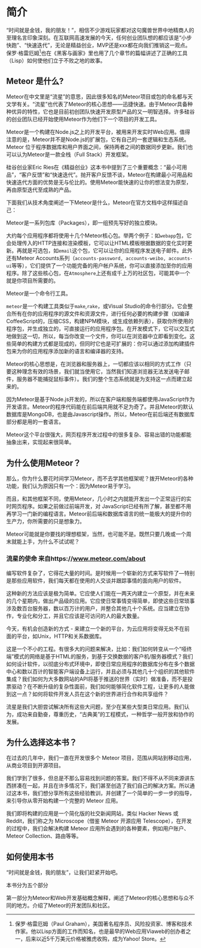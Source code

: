# 简介

“时间就是金钱，我的朋友！”，相信不少游戏玩家都对这句魔兽世界中地精商人的至理名言印象深刻。在互联网高速发展的今天，任何创业团队想的都应该是“小步快跑”、“快速迭代”，无论是精益创业，MVP还是xxx都在向我们推销这一观点。保罗·格雷厄姆[^1]也在《黑客与画家》里也用了几个章节的篇幅讲述了正确的工具（Lisp）如何使他们立于不败之地的故事。

## Meteor 是什么?

Meteor在中文里是“流星”的意思，因此很多知名的Meteor项目或包的命名都与天文学有关。“流星”也代表了Meteor的核心思想——迅捷快速。由于Meteor具备种种优异的特性，它也是目前初创团队快速开发原型产品的又一明智选择。许多硅谷的创业团队已经开始使用Meteor作为他们下一个项目的开发工具。

Meteor是一个构建在Node.js之上的开发平台，被用来开发实时Web应用。值得注意的是，Meteor并不是Node.js的扩展包，它有自己的一套逻辑和生态系统。Meteor 位于程序数据库和用户界面之间，保持两者之间的数据同步更新。我们也可以认为Meteor是一款全栈（Full Stack）开发框架。

硅谷创业家Eric Ries在《精益创业》这本书中提到了三个重要概念：“最小可用品”，“客户反馈”和“快速迭代”。抛开客户反馈不谈，Meteor在构建最小可用品和快速迭代方面的优势是无与伦比的。使用Meteor能快速的让你的想法变为原型，再由原型迭代至成熟的产品。


下面我们从技术角度阐述一下Meteor是什么，Meteor在官方文档中这样描述自己：

Meteor是一系列包库（Packages），即一组预先写好的独立模块。

大约每个应用程序都将使用十几个Meteor核心包。举两个例子：如`webapp`包，它会处理传入的HTTP连接和渲染模板，它可以让HTML模板根据数据的变化实时更新。再就是可选包，如`email`这个包，它可以让你的应用程序发送电子邮件。此外还有Meteor Accounts系列（`accounts-password, accounts-weibo, accounts-ui`等等），它们提供了一个功能完备的用户帐户系统，你可以直接添加至你的应用程序。除了这些核心包，在`Atmosphere`上还有成千上万的社区包，可能其中一个就是你项目所需要的。

Meteor是一个命令行工具。

`meteor`是一个构建工具类似于`make`,`rake`，或Visual Studio的命令行部分。它会整合所有在你的应用程序的源文件和资源文件，进行任何必要的构建步骤（如编译CoffeeScript的，压缩CSS，构建NPM模块，或生成依赖列表），获取你所使用的程序包，并生成独立的，可直接运行的应用程序包。在开发模式下，它可以交互式地做到这一切，所以，每当你改变一个文件，你可以在浏览器中立即看到变化。这些简单的构建方式都是现成的，但同时它也是可扩展的：你可以通过添加构建插件包来为你的应用程序添加新的语言和编译器的支持。

Meteor的核心思想是，在浏览器和服务器上，一切都应该以相同的方式工作（只要这种理念有效的场景，我们就当使用它，当然我们知道浏览器无法发送电子邮件，服务器不能捕捉鼠标事件）。我们的整个生态系统就是为支持这一点而建立起来的。

因为Meteor是基于Node.js开发的，所以在客户端和服务端都使用JavaScript作为开发语言。Meteor的程序代码能在前后端共用就不足为奇了。并且Meteor的默认数据库是MongoDB，也是由Javascript操作。所以，Meteor在前后端还有数据库部分都是用的一套语言。

Meteor这个平台很强大，网页程序开发过程中的很多复杂、容易出错的功能都能抽象出来，实现起来很简单。

## 为什么使用Meteor？

那么，你为什么要花时间学习Meteor，而不去学其他框架呢？拨开Meteor的各种功能，我们认为原因只有一个：因为Meteor易于学习。

而且，和其他框架不同，使用Meteor，几小时之内就能开发出一个正常运行的实时网页程序。如果之前做过前端开发，对 JavaScript已经有所了解，甚至都不用再学习一门新的编程语言。Meteor前后端和数据库语言的统一能极大的提升你的生产力，你所需要的只是想象力。

Meteor可能就是你要找的理想框架，当然，也可能不是。既然只要几晚或一个周末就能上手，为什么不试试呢？


### 流星的使命 来自https://www.meteor.com/about

编写软件复杂了，它得花大量的时间。是时候用一个崭新的方式来写软件了—特别是那些应用软件，我们每天都在使用的人交谈并跟踪事情的面向用户的软件。

这种新的方法应该是极为简单。它应使人们能在一两天内建立一个原型，并在未来的几个星期内，做出产品级的应用。它应使日常事情变得简单，即使这些日常琐事涉及数百台服务器，数以百万计的用户，并整合其他几十个系统。应当建立在协作，专业化和分工，并且它应该是可访问的人的最大数量。

今天，有机会创造新的方式 - 来建立一个新的平台，为云应用将变得无处不在前面的平台，如Unix，HTTP和关系数据库。

这是一个不小的工程。有很多大的问题来解决，比如：我们如何转变从一个“哑终端”模式的网络是基于HTML的服务，到基于交换数据的客户机/服务器模式？我们如何设计软件，以彻底分布式环境中，即使日常应用程序的数据库分布在多个数据中心和数以百计的智能客户端设备上运行，并且必须与其他几十个组织的其他软件集成？我们如何为大多数网站的API将基于推送的世界（实时）做准备，而不是投票驱动？在不断升级的复杂性面前，我们如何能够简化软件工程，让更多的人能做到这一点？如何将软件开发人员在这个新的世界进行合作和共享组件？

流星是我们大胆尝试解决所有这些大问题，至少在某些大型类日常应用。我们认为，成功来自勤奋，尊重历史，“古典美”的工程模式，一种哲学一般开放和协作的发展。

## 为什么选择这本书？

在过去的几年中，我们一直在开发很多个 Meteor 项目，范围从网站到移动应用，从商业项目到开源项目。

我们学到了很多，但总是不那么容易找到问题的答案。我们不得不从不同来源讲东西拼凑在一起，并且在许多情况下，我们甚至创造了我们自己的解决方案。所以通过这本书，我们想分享所有这些经验教训，并创建了一个简单的一步一步的指导，来引导你从零开始构建一个完整的 Meteor 应用。

我们即将构建的应用是一个简化版的社交新闻网站，类似 Hacker News 或 Reddit，我们称之为 Microscope（借鉴 Meteor 开源应用 Telescope），在开发的过程中，我们会解决构建 Meteor 应用所会遇到的各种要素，例如用户账户、Meteor Collection、路由等等。

## 如何使用本书

“时间就是金钱，我的朋友”，让我们赶紧开始吧。

本书分为五个部分

第一部分为Meteor和Web开发基础概念解释，阐述了Meteor的核心思想和与众不同的地方。介绍了Meteor的开发团队和社区。


[^1]:保罗·格雷厄姆（Paul Graham），美国著名程序员、风险投资家、博客和技术作家。他以Lisp方面的工作而知名，也是最早的Web应用Viaweb的创办者之一，后来以近5千万美元价格被雅虎收购，成为Yahoo! Store。